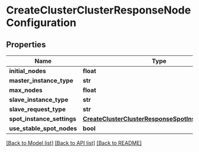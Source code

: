 # CreateClusterClusterResponseNodeConfiguration

## Properties
Name | Type | Description | Notes
------------ | ------------- | ------------- | -------------
**initial_nodes** | **float** |  | [optional] 
**master_instance_type** | **str** |  | [optional] 
**max_nodes** | **float** |  | [optional] 
**slave_instance_type** | **str** |  | [optional] 
**slave_request_type** | **str** |  | [optional] 
**spot_instance_settings** | [**CreateClusterClusterResponseSpotInstanceSettings**](CreateClusterClusterResponseSpotInstanceSettings.md) |  | [optional] 
**use_stable_spot_nodes** | **bool** |  | [optional] 

[[Back to Model list]](../README.md#documentation-for-models) [[Back to API list]](../README.md#documentation-for-api-endpoints) [[Back to README]](../README.md)


